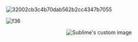 ###  

![32002cb3c4b70dab562b2cc4347b7055](https://user-images.githubusercontent.com/82829965/223180293-6a8d5958-57b5-4d26-b9a0-c9ca3b5b56ff.gif)

![f36](https://user-images.githubusercontent.com/82829965/223180600-48e73005-675c-4537-9829-4dcc15143db9.gif)
<p align="center">
  <img src="[https://github.com/waldyr/Sublime-Installer/blob/master/sublime_text.png?raw=true](https://user-images.githubusercontent.com/82829965/223180600-48e73005-675c-4537-9829-4dcc15143db9.gif)" alt="Sublime's custom image"/>
</p>
<!--
**hugoms7/hugoms7** is a ✨ _special_ ✨ repository because its `README.md` (this file) appears on your GitHub profile.

Here are some ideas to get you started:

- 🔭 I’m currently working on ...
- 🌱 I’m currently learning ...
- 👯 I’m looking to collaborate on ...
- 🤔 I’m looking for help with ...
- 💬 Ask me about ...
- 📫 How to reach me: ...
- 😄 Pronouns: ...
- ⚡ Fun fact: ...
-->

